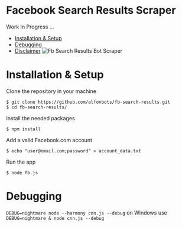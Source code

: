 # Facebook Search Results Scraper
Work In Progress ...

* [Installation & Setup]()
* [Debugging]()
* [Disclaimer]()
![Fb Search Results Bot Scraper](https://i.imgur.com/Vac1qCi.png)

# Installation & Setup
Clone the repository in your machine 
```
$ git clone https://github.com/alfonbots/fb-search-results.git
$ cd fb-search-results/
```
Install the needed packages
```
$ npm install
```
Add a valid Facebook.com account
```
$ echo "user@email.com;password" > account_data.txt
```
Run the app
```
$ node fb.js
```
# Debugging
``DEBUG=nightmare node --harmony cnn.js --debug``
on Windows use ``DEBUG=nightmare & node cnn.js --debug``
